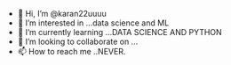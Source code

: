- 👋 Hi, I’m @karan22uuuu
- 👀 I’m interested in ...data science and ML
- 🌱 I’m currently learning ...DATA SCIENCE AND PYTHON
- 💞️ I’m looking to collaborate on ...
- 📫 How to reach me ..NEVER.

<!---
karan22uuuu/karan22uuuu is a ✨ special ✨ repository because its `README.md` (this file) appears on your GitHub profile.
You can click the Preview link to take a look at your changes.
--->
